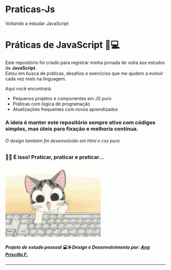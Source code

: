 # Praticas-Js
Voltando a estudar JavaScript
# Práticas de JavaScript 🧠💻

Este repositório foi criado para registrar minha jornada de volta aos estudos de **JavaScript**.  
Estou em busca de práticas, desafios e exercícios que me ajudem a evoluir cada vez mais na linguagem.

Aqui você encontrará:

- Pequenos projetos e componentes em JS puro
- Práticas com lógica de programação
- Atualizações frequentes com novos aprendizados

### A ideia é manter este repositório sempre ativo com códigos simples, mas úteis para fixação e melhoria contínua.

###### O design também foi desenvolvido em html e css puro. 

### 🐱‍💻 É isso! Praticar, praticar e praticar...

<img src="./proj-praticas-js/src/assets/gifs/giphy.gif" alt="gatinho programando" width="300" />

##### Projeto de estudo pessoal 💻☕ Design e Desenvolvimento por: <a href="https://www.linkedin.com/in/anapriscilla/">Ana Priscilla F.</a> 

---